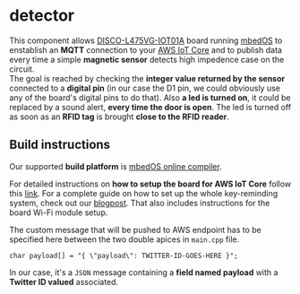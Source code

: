 # **detector**

This component allows [DISCO-L475VG-IOT01A](https://os.mbed.com/platforms/ST-Discovery-L475E-IOT01A/#board-pinout)  board running [mbedOS](https://www.mbed.com/en/) to enstablish an **MQTT** connection to your [AWS IoT Core](https://aws.amazon.com/iot-core/) and to publish data every time a simple **magnetic sensor** detects high impedence case on the circuit.  
The goal is reached by checking the **integer value returned by the sensor** connected to a **digital pin** (in our case the D1 pin, we could obviously use any of the board's digital pins to do that). Also **a led is turned on**, it could be replaced by a sound alert, **every time the door is open**. The led is turned off as soon as an **RFID tag** is brought **close to the RFID reader**.

## Build instructions

Our supported **build platform** is [mbedOS online compiler](https://ide.mbed.com/compiler).

For detailed instructions on **how to setup the board for AWS IoT Core** follow this [link](https://os.mbed.com/users/coisme/notebook/aws-iot-from-mbed-os-device/). For a complete guide on how to set up the whole key-reminding system, check out our [blogpost](https://www.hackster.io/memento-team/memento-07ff93).
That also includes instructions for the board Wi-Fi module setup.

The custom message that will be pushed to AWS endpoint has to be specified here between the two double apices in `main.cpp` file.

`char payload[] = "{ \"payload\": TWITTER-ID-GOES-HERE }";`

In our case, it's a `JSON` message containing a **field named payload** with a **Twitter ID valued** associated.
